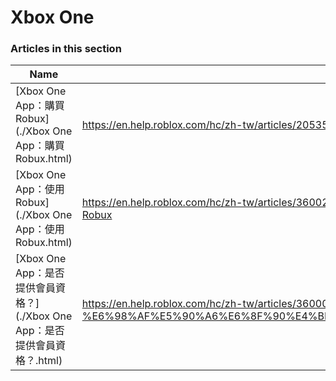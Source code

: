 # Xbox One  
### Articles in this section
Name|URL
-|-
[Xbox One App：購買 Robux](./Xbox One App：購買 Robux.html) |https://en.help.roblox.com/hc/zh-tw/articles/205355400-Xbox-One-App-%E8%B3%BC%E8%B2%B7-Robux
[Xbox One App：使用 Robux](./Xbox One App：使用 Robux.html) |https://en.help.roblox.com/hc/zh-tw/articles/360023138771-Xbox-One-App-%E4%BD%BF%E7%94%A8-Robux
[Xbox One App：是否提供會員資格？](./Xbox One App：是否提供會員資格？.html) |https://en.help.roblox.com/hc/zh-tw/articles/360000334663-Xbox-One-App-%E6%98%AF%E5%90%A6%E6%8F%90%E4%BE%9B%E6%9C%83%E5%93%A1%E8%B3%87%E6%A0%BC